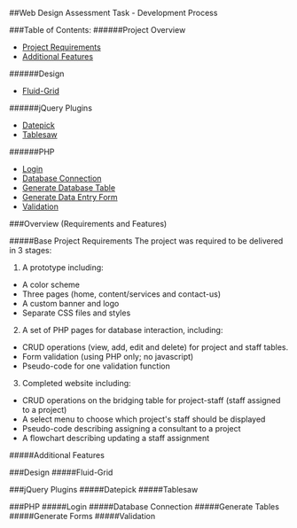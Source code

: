 ##Web Design Assessment Task - Development Process

###Table of Contents:
######Project Overview
- [Project Requirements](https://github.com/LucidityWaver/ICA40511-NotesAndKeywords/blob/master/Portfolio/Web-Development/Development%20Process.md#Project-Requirements)
- [Additional Features](https://github.com/LucidityWaver/ICA40511-NotesAndKeywords/blob/master/Portfolio/Web-Development/Development%20Process.md#Additional-Features)

######Design
- [Fluid-Grid](https://github.com/LucidityWaver/ICA40511-NotesAndKeywords/blob/master/Portfolio/Web-Development/Development%20Process.md#Fluid-Grid)

######jQuery Plugins
- [Datepick](https://github.com/LucidityWaver/ICA40511-NotesAndKeywords/blob/master/Portfolio/Web-Development/Development%20Process.md#Datepick)
- [Tablesaw](https://github.com/LucidityWaver/ICA40511-NotesAndKeywords/blob/master/Portfolio/Web-Development/Development%20Process.md#Tablesaw)

######PHP
- [Login](https://github.com/LucidityWaver/ICA40511-NotesAndKeywords/blob/master/Portfolio/Web-Development/Development%20Process.md#Login)
- [Database Connection](https://github.com/LucidityWaver/ICA40511-NotesAndKeywords/blob/master/Portfolio/Web-Development/Development%20Process.md#Database-Connection)
- [Generate Database Table](https://github.com/LucidityWaver/ICA40511-NotesAndKeywords/blob/master/Portfolio/Web-Development/Development%20Process.md#Generate-Tables)
- [Generate Data Entry Form](https://github.com/LucidityWaver/ICA40511-NotesAndKeywords/blob/master/Portfolio/Web-Development/Development%20Process.md#Generate-Forms)
- [Validation](https://github.com/LucidityWaver/ICA40511-NotesAndKeywords/blob/master/Portfolio/Web-Development/Development%20Process.md#Validation)

###Overview (Requirements and Features)

#####Base Project Requirements
The project was required to be delivered in 3 stages:

1. A prototype including:
  - A color scheme
  - Three pages (home, content/services and contact-us)
  - A custom banner and logo
  - Separate CSS files and styles
2. A set of PHP pages for database interaction, including:
  - CRUD operations (view, add, edit and delete) for project and staff tables.
  - Form validation (using PHP only; no javascript)
  - Pseudo-code for one validation function
3. Completed website including:
  - CRUD operations on the bridging table for project-staff (staff assigned to a project)
  - A select menu to choose which project's staff should be displayed
  - Pseudo-code describing assigning a consultant to a project
  - A flowchart describing updating a staff assignment

#####Additional Features

###Design
#####Fluid-Grid

###jQuery Plugins
#####Datepick
#####Tablesaw


###PHP
#####Login
#####Database Connection
#####Generate Tables
#####Generate Forms
#####Validation
